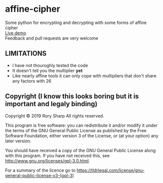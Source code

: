 # affine-cipher
Some python for encrypting and decrypting with some forms of affine cipher  
[Live demo](https://repl.it/github/qwertpi/affine-cipher/)  
Feedback and pull requests are very welcome  

## LIMITATIONS
* I have not thouroghly tested the code
* It doesn't tell you the multiplier **yet**
* Like nearly affine tools it can only cope with multipliers that don't share any factors with 26

## Copyright (I know this looks boring but it is important and legaly binding)
Copyright © 2019  Rory Sharp All rights reserved.

This program is free software: you can redistribute it and/or modify
it under the terms of the GNU General Public License as published by
the Free Software Foundation, either version 3 of the License, or
(at your option) any later version.

You should have received a copy of the GNU General Public License
along with this program.  If you have not received this, see <http://www.gnu.org/licenses/gpl-3.0.html>.



For a summary of the licence go to https://tldrlegal.com/license/gnu-general-public-license-v3-(gpl-3)
